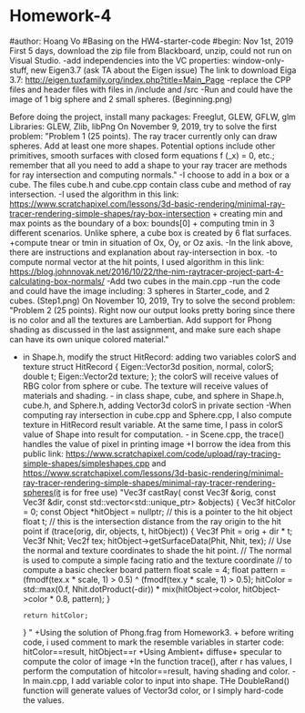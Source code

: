# Homework-4
#author: Hoang Vo
#Basing on the HW4-starter-code
#begin: Nov 1st, 2019
First 5 days, download the zip file from Blackboard, unzip, could not run on Visual Studio.
  -add independencies into the VC properties: window-only-stuff, new Eigen3.7 (ask TA about the Eigen issue)
      The link to download Eiga 3.7: http://eigen.tuxfamily.org/index.php?title=Main_Page
  -replace the CPP files and header files with files in /include and /src
  -Run and could have the image of 1 big sphere and 2 small spheres. (Beginning.png)
  
 Before doing the project, install many packages: Freeglut, GLEW, GFLW, glm
 Libraries: GLEW, Zlib, libPng
On November 9, 2019, try to solve the first problem:
"Problem 1 (25 points). The ray tracer currently only can draw spheres. Add at least one more shapes. Potential options include other primitives, smooth surfaces with closed form equations f (_x) = 0, etc.; remember that all you need to add a shape to your ray tracer are methods for ray intersection and computing normals."
 -I choose to add in a box or a cube. The files cube.h and cube.cpp contain class cube and method of ray intersection.
 -I used the algorithm in this link: https://www.scratchapixel.com/lessons/3d-basic-rendering/minimal-ray-tracer-rendering-simple-shapes/ray-box-intersection
     + creating min and max points as the boundary of a box: bounds[0]
     + computing tmin in 3 different scenarios. Unlike sphere, a cube box is created by 6 flat surfaces.
     +compute tnear or tmin in situation of Ox, Oy, or Oz axis.
 -In the link above, there are instructions and explanation about ray-intersection in box. 
 -to compute normal vector at the hit points, I used algorithm in this link: https://blog.johnnovak.net/2016/10/22/the-nim-raytracer-project-part-4-calculating-box-normals/
 -Add two cubes in the main.cpp
 -run the code and could have the image including: 3 spheres in Starter_code, and 2 cubes. (Step1.png)
 On November 10, 2019, Try to solve the second problem:
 "Problem 2 (25 points). Right now our output looks pretty boring since there is no color and all the textures are Lambertian. Add support for Phong shading as discussed in the last assignment, and make sure each shape can have its own unique colored material."
   - in Shape.h, modify the struct HitRecord: adding two variables colorS and texture
     struct HitRecord {
       Eigen::Vector3d position, normal, colorS;
       double t;
       Eigen::Vector2d texture;
       };
      the colorS will receive values of RBG color from sphere or cube.
      The texture will receive values of materials and shading.
    - in class shape, cube, and sphere in Shape.h, cube.h, and Sphere.h, adding Vector3d colorS in private section
    -When computing ray intersection in cube.cpp and Sphere.cpp, I also compute texture in HitRecord result variable. At the same time, I pass in colorS value of Shape into result for computation.
    - in Scene.cpp, the trace() handles the value of pixel in printing image
       +I borrow the idea from this public link:  https://www.scratchapixel.com/code/upload/ray-tracing-simple-shapes/simpleshapes.cpp  and https://www.scratchapixel.com/lessons/3d-basic-rendering/minimal-ray-tracer-rendering-simple-shapes/minimal-ray-tracer-rendering-spheres(it is for free use)
       "Vec3f castRay(
    const Vec3f &orig, const Vec3f &dir,
    const std::vector<std::unique_ptr<Object>> &objects)
{
    Vec3f hitColor = 0;
    const Object *hitObject = nullptr; // this is a pointer to the hit object
    float t; // this is the intersection distance from the ray origin to the hit point
    if (trace(orig, dir, objects, t, hitObject)) {
        Vec3f Phit = orig + dir * t;
        Vec3f Nhit;
        Vec2f tex;
        hitObject->getSurfaceData(Phit, Nhit, tex);
        // Use the normal and texture coordinates to shade the hit point.
        // The normal is used to compute a simple facing ratio and the texture coordinate
        // to compute a basic checker board pattern
        float scale = 4;
        float pattern = (fmodf(tex.x * scale, 1) > 0.5) ^ (fmodf(tex.y * scale, 1) > 0.5);
        hitColor = std::max(0.f, Nhit.dotProduct(-dir)) * mix(hitObject->color, hitObject->color * 0.8, pattern);
    }

    return hitColor;
} "
    +Using the solution of Phong.frag from Homework3.
    + before writing code, i used comment to mark the resemble variables in starter code: hitColor==result, hitObject==r
    +Using Ambient+ diffuse+ specular to compute the color of image
    +In the function trace(), after r has values, I perform the computation of hitcolor==result, having shading and color.
    -In main.cpp, I add variable color to input into shape. THe DoubleRand() function will generate values of Vector3d color, or I simply hard-code the values.
    
  
       
